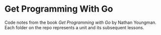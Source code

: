 # Get Programming With Go
Code notes from the book <em>Get Programming with Go</em> by Nathan Youngman.<br/>
Each folder on the repo represents a unit and its subsequent lessons.
